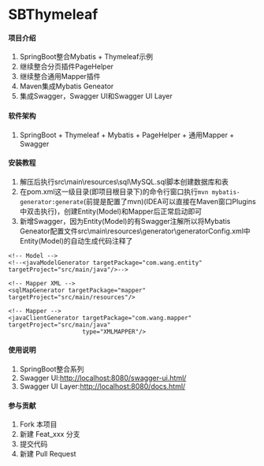 # SBThymeleaf

#### 项目介绍

1. SpringBoot整合Mybatis + Thymeleaf示例
2. 继续整合分页插件PageHelper
3. 继续整合通用Mapper插件
4. Maven集成Mybatis Geneator
5. 集成Swagger，Swagger UI和Swagger UI Layer

#### 软件架构

1. SpringBoot + Thymeleaf + Mybatis + PageHelper + 通用Mapper + Swagger

#### 安装教程

1. 解压后执行src\main\resources\sql\MySQL.sql脚本创建数据库和表
2. 在pom.xml这一级目录(即项目根目录下)的命令行窗口执行```
                                 mvn mybatis-generator:generate
                                 ```(前提是配置了mvn)(IDEA可以直接在Maven窗口Plugins中双击执行)，创建Entity(Model)和Mapper后正常启动即可
3. 新增Swagger，因为Entity(Model)的有Swagger注解所以将Mybatis Geneator配置文件src\main\resources\generator\generatorConfig.xml中Entity(Model)的自动生成代码注释了
```
<!-- Model -->
<!--<javaModelGenerator targetPackage="com.wang.entity" targetProject="src/main/java"/>-->

<!-- Mapper XML -->
<sqlMapGenerator targetPackage="mapper" targetProject="src/main/resources"/>

<!-- Mapper -->
<javaClientGenerator targetPackage="com.wang.mapper" targetProject="src/main/java"
                     type="XMLMAPPER"/>
```

#### 使用说明

1. SpringBoot整合系列
2. Swagger UI:[http://localhost:8080/swagger-ui.html/](http://localhost:8080/swagger-ui.html/)
3. Swagger UI Layer:[http://localhost:8080/docs.html/](http://localhost:8080/docs.html/)

#### 参与贡献

1. Fork 本项目
2. 新建 Feat_xxx 分支
3. 提交代码
4. 新建 Pull Request
